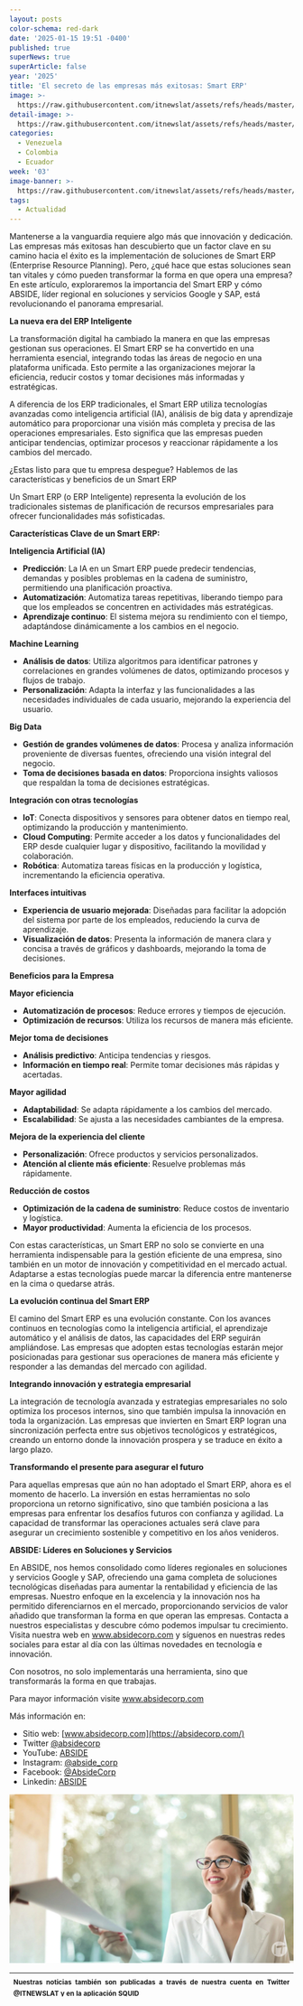 ```yaml
---
layout: posts
color-schema: red-dark
date: '2025-01-15 19:51 -0400'
published: true
superNews: true
superArticle: false
year: '2025'
title: 'El secreto de las empresas más exitosas: Smart ERP'
image: >-
  https://raw.githubusercontent.com/itnewslat/assets/refs/heads/master/img/540x320/ABSIDE-25-01-p.jpg
detail-image: >-
  https://raw.githubusercontent.com/itnewslat/assets/refs/heads/master/img/1024x680/ABSIDE-25-01-g.jpg
categories:
  - Venezuela
  - Colombia
  - Ecuador
week: '03'
image-banner: >-
  https://raw.githubusercontent.com/itnewslat/assets/refs/heads/master/img/1200x450/ABSIDE-25-01-l.jpg
tags:
  - Actualidad
---
```

Mantenerse a la vanguardia requiere algo más que innovación y dedicación. Las empresas más exitosas han descubierto que un factor clave en su camino hacia el éxito es la implementación de soluciones de Smart ERP (Enterprise Resource Planning). Pero, ¿qué hace que estas soluciones sean tan vitales y cómo pueden transformar la forma en que opera una empresa? En este artículo, exploraremos la importancia del Smart ERP y cómo ABSIDE, líder regional en soluciones y servicios Google y SAP, está revolucionando el panorama empresarial.

**La nueva era del ERP Inteligente**

La transformación digital ha cambiado la manera en que las empresas gestionan sus operaciones. El Smart ERP se ha convertido en una herramienta esencial, integrando todas las áreas de negocio en una plataforma unificada. Esto permite a las organizaciones mejorar la eficiencia, reducir costos y tomar decisiones más informadas y estratégicas.

A diferencia de los ERP tradicionales, el Smart ERP utiliza tecnologías avanzadas como inteligencia artificial (IA), análisis de big data y aprendizaje automático para proporcionar una visión más completa y precisa de las operaciones empresariales. Esto significa que las empresas pueden anticipar tendencias, optimizar procesos y reaccionar rápidamente a los cambios del mercado.

¿Estas listo para que tu empresa despegue? Hablemos de las características y beneficios de un Smart ERP

Un Smart ERP (o ERP Inteligente) representa la evolución de los tradicionales sistemas de planificación de recursos empresariales para ofrecer funcionalidades más sofisticadas.

**Características Clave de un Smart ERP:**

**Inteligencia Artificial (IA)**

- **Predicción**: La IA en un Smart ERP puede predecir tendencias, demandas y posibles problemas en la cadena de suministro, permitiendo una planificación proactiva.
- **Automatización**: Automatiza tareas repetitivas, liberando tiempo para que los empleados se concentren en actividades más estratégicas.
- **Aprendizaje continuo**: El sistema mejora su rendimiento con el tiempo, adaptándose dinámicamente a los cambios en el negocio.

**Machine Learning**

- **Análisis de datos**: Utiliza algoritmos para identificar patrones y correlaciones en grandes volúmenes de datos, optimizando procesos y flujos de trabajo.
- **Personalización**: Adapta la interfaz y las funcionalidades a las necesidades individuales de cada usuario, mejorando la experiencia del usuario.

**Big Data**

- **Gestión de grandes volúmenes de datos**: Procesa y analiza información proveniente de diversas fuentes, ofreciendo una visión integral del negocio.
- **Toma de decisiones basada en datos**: Proporciona insights valiosos que respaldan la toma de decisiones estratégicas.

**Integración con otras tecnologías**

- **IoT**: Conecta dispositivos y sensores para obtener datos en tiempo real, optimizando la producción y mantenimiento.
- **Cloud Computing**: Permite acceder a los datos y funcionalidades del ERP desde cualquier lugar y dispositivo, facilitando la movilidad y colaboración.
- **Robótica**: Automatiza tareas físicas en la producción y logística, incrementando la eficiencia operativa.

**Interfaces intuitivas**

- **Experiencia de usuario mejorada**: Diseñadas para facilitar la adopción del sistema por parte de los empleados, reduciendo la curva de aprendizaje.
- **Visualización de datos**: Presenta la información de manera clara y concisa a través de gráficos y dashboards, mejorando la toma de decisiones.

**Beneficios para la Empresa**

**Mayor eficiencia**

- **Automatización de procesos**: Reduce errores y tiempos de ejecución.
- **Optimización de recursos**: Utiliza los recursos de manera más eficiente.

**Mejor toma de decisiones**

- **Análisis predictivo**: Anticipa tendencias y riesgos.
- **Información en tiempo real**: Permite tomar decisiones más rápidas y acertadas.

**Mayor agilidad**

- **Adaptabilidad**: Se adapta rápidamente a los cambios del mercado.
- **Escalabilidad**: Se ajusta a las necesidades cambiantes de la empresa.

**Mejora de la experiencia del cliente**

- **Personalización**: Ofrece productos y servicios personalizados.
- **Atención al cliente más eficiente**: Resuelve problemas más rápidamente.

**Reducción de costos**

- **Optimización de la cadena de suministro**: Reduce costos de inventario y logística.
- **Mayor productividad**: Aumenta la eficiencia de los procesos.

Con estas características, un Smart ERP no solo se convierte en una herramienta indispensable para la gestión eficiente de una empresa, sino también en un motor de innovación y competitividad en el mercado actual. Adaptarse a estas tecnologías puede marcar la diferencia entre mantenerse en la cima o quedarse atrás.

**La evolución continua del Smart ERP**

El camino del Smart ERP es una evolución constante. Con los avances continuos en tecnologías como la inteligencia artificial, el aprendizaje automático y el análisis de datos, las capacidades del ERP seguirán ampliándose. Las empresas que adopten estas tecnologías estarán mejor posicionadas para gestionar sus operaciones de manera más eficiente y responder a las demandas del mercado con agilidad.

**Integrando innovación y estrategia empresarial**

La integración de tecnología avanzada y estrategias empresariales no solo optimiza los procesos internos, sino que también impulsa la innovación en toda la organización. Las empresas que invierten en Smart ERP logran una sincronización perfecta entre sus objetivos tecnológicos y estratégicos, creando un entorno donde la innovación prospera y se traduce en éxito a largo plazo.

**Transformando el presente para asegurar el futuro**

Para aquellas empresas que aún no han adoptado el Smart ERP, ahora es el momento de hacerlo. La inversión en estas herramientas no solo proporciona un retorno significativo, sino que también posiciona a las empresas para enfrentar los desafíos futuros con confianza y agilidad. La capacidad de transformar las operaciones actuales será clave para asegurar un crecimiento sostenible y competitivo en los años venideros.

**ABSIDE: Líderes en Soluciones y Servicios**

En ABSIDE, nos hemos consolidado como líderes regionales en soluciones y servicios Google y SAP, ofreciendo una gama completa de soluciones tecnológicas diseñadas para aumentar la rentabilidad y eficiencia de las empresas. Nuestro enfoque en la excelencia y la innovación nos ha permitido diferenciarnos en el mercado, proporcionando servicios de valor añadido que transforman la forma en que operan las empresas. Contacta a nuestros especialistas y descubre cómo podemos impulsar tu crecimiento. Visita nuestra web en www.absidecorp.com y síguenos en nuestras redes sociales para estar al día con las últimas novedades en tecnología e innovación.

Con nosotros, no solo implementarás una herramienta, sino que transformarás la forma en que trabajas.

Para mayor información visite www.absidecorp.com

Más información en: 
- Sitio web: [www.absidecorp.com](https://absidecorp.com/) 
- Twitter [@absidecorp](https://twitter.com/absidecorp) 
- YouTube: [ABSIDE](https://www.youtube.com/channel/UCbWqhlxlMXwjdajMh9AP8bQ) 
- Instagram: [@abside_corp](https://www.instagram.com/abside_corp/) 
- Facebook: [@AbsideCorp](https://www.facebook.com/AbsideCorp/) 
- Linkedin: [ABSIDE](https://www.linkedin.com/company/abside/posts/?feedView=all)

![](https://raw.githubusercontent.com/itnewslat/assets/refs/heads/master/img/540x320/ABSIDE-25-01-p.jpg)

<table style="height: 42px;" width="569">
<tbody>
<tr>
<td style="text-align: justify;"><sub><strong>Nuestras noticias también son publicadas a través de nuestra cuenta en Twitter <a href="https://twitter.com/itnewslat?lang=es">@ITNEWSLAT</a> y en la aplicación <a href="https://squidapp.co/en/">SQUID</a></strong></sub></td>
</tr>
</tbody>
</table>
